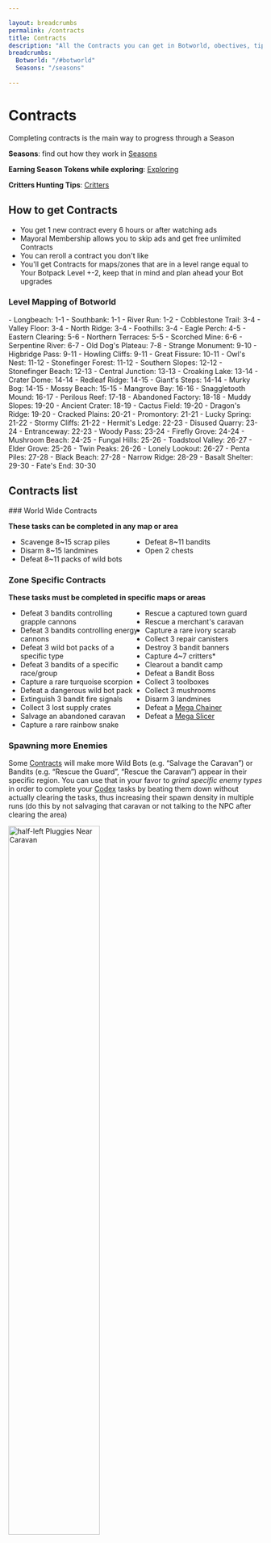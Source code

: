```yaml
---

layout: breadcrumbs
permalink: /contracts
title: Contracts
description: "All the Contracts you can get in Botworld, obectives, tips & rewards - Everything there is to know about it on the Botworld Adventure community Wiki!"
breadcrumbs:
  Botworld: "/#botworld"
  Seasons: "/seasons"
  
---
```


<style>  
  @media (max-width: 810px) {
      .ghcms-list img {float: none !important; width: 95% !important;}
  
      .ghcms-list ul {column-count: 1;}
  
      h4 {display: block; text-align: left; width: 100%;}
  }
  
  @media (min-width: 811px) {
      .ghcms-list img {width: 60% !important;}
  
      .ghcms-list ul {column-count: 2;}
  
      h4 {display: inline-block; text-align: justify; width: 30%;}
  }
  
  h4 {margin-block-start: 1em; margin-block-end: 1em; margin-inline-start: 0px; margin-inline-end: 0px; font: 18px/1.3 "Abel", "Helvetica Neue", Helvetica, Arial, sans-serif; color: #f0e7d5; font-weight: normal; margin: 0 0 20px; margin-top: 0px; margin-bottom: 0px; padding: 0px 10px 20px 5px; -webkit-text-size-adjust: 100%;}
</style>
<h1 id="contracts">Contracts</h1>

  <div class=" ghcms ghcms-intro">
Completing contracts is the main way to progress through a Season

**Seasons**: find out how they work in [Seasons](</seasons>)<br>

**Earning Season Tokens while exploring**: [Exploring](</exploring>)<br>

**Critters Hunting Tips**: [Critters](</critters>)

## How to get Contracts

- You get 1 new contract every 6 hours or after watching ads
- Mayoral Membership allows you to skip ads and get free unlimited Contracts
- You can reroll a contract you don't like
- You'll get Contracts for maps/zones that are in a level range equal to Your Botpack Level +-2, keep that in mind and plan ahead your Bot upgrades
  </div>
  
### Level Mapping of Botworld
<div id="level-mapping">
<span id="scrapper-coast">
  - Longbeach: 1-1
  - Southbank: 1-1
  - River Run: 1-2
  - Cobblestone Trail: 3-4
  - Valley Floor: 3-4
  - North Ridge: 3-4
  - Foothills: 3-4
  - Eagle Perch: 4-5
  - Eastern Clearing: 5-6
</span>
<span id="great-desert">
  - Northern Terraces: 5-5
  - Scorched Mine: 6-6
  - Serpentine River: 6-7
  - Old Dog's Plateau: 7-8
  - Strange Monument: 9-10
  - Higbridge Pass: 9-11
  - Howling Cliffs: 9-11
  - Great Fissure: 10-11
</span>
<span id="fall-grove">
  - Owl's Nest: 11-12
  - Stonefinger Forest: 11-12
  - Southern Slopes: 12-12
  - Stonefinger Beach: 12-13
  - Central Junction: 13-13
  - Croaking Lake: 13-14
  - Crater Dome: 14-14
  - Redleaf Ridge: 14-15
</span>
<span id="saltwater-swamp">
  - Giant's Steps: 14-14
  - Murky Bog: 14-15
  - Mossy Beach: 15-15
  - Mangrove Bay: 16-16
  - Snaggletooth Mound: 16-17
  - Perilous Reef: 17-18
  - Abandoned Factory: 18-18
  - Muddy Slopes: 19-20
</span>
<span id="parched-sea">
  - Ancient Crater: 18-19
  - Cactus Field: 19-20
  - Dragon's Ridge: 19-20
  - Cracked Plains: 20-21
  - Promontory: 21-21
  - Lucky Spring: 21-22
  - Stormy Cliffs: 21-22
  - Hermit's Ledge: 22-23
  - Disused Quarry: 23-24
</span>
<span id="spore-woods">
  - Entranceway: 22-23
  - Woody Pass: 23-24
  - Firefly Grove: 24-24
  - Mushroom Beach: 24-25
  - Fungal Hills: 25-26
  - Toadstool Valley: 26-27
</span>
<span id="ashen-shore">
  - Elder Grove: 25-26
  - Twin Peaks: 26-26
  - Lonely Lookout: 26-27
  - Penta Piles: 27-28
  - Black Beach: 27-28
  - Narrow Ridge: 28-29
  - Basalt Shelter: 29-30
  - Fate's End: 30-30
</span>
<span id="steel-peaks">
</span>
</div>

<h2 id="contracts-list">Contracts list</h2>
<div class=" ghcms ghcms-list">
### World Wide Contracts

**These tasks can be completed in any map or area**

- Scavenge 8\~15 scrap piles
- Disarm 8\~15 landmines
- Defeat 8\~11 packs of wild bots
- Defeat 8\~11 bandits
- Open 2 chests


### Zone Specific Contracts

**These tasks must be completed in specific maps or areas**

- Defeat 3 bandits controlling grapple cannons
- Defeat 3 bandits controlling energy cannons
- Defeat 3 wild bot packs of a specific type
- Defeat 3 bandits of a specific race/group
- Capture a rare turquoise scorpion
- Defeat a dangerous wild bot pack
- Extinguish 3 bandit fire signals
- Collect 3 lost supply crates
- Salvage an abandoned caravan
- Capture a rare rainbow snake
- Rescue a captured town guard
- Rescue a merchant's caravan
- Capture a rare ivory scarab
- Collect 3 repair canisters
- Destroy 3 bandit banners
- Capture 4\~7 critters\*
- Clearout a bandit camp
- Defeat a Bandit Boss
- Collect 3 toolboxes
- Collect 3 mushrooms
- Disarm 3 landmines
- Defeat a [Mega Chainer](</mega-chainer>)
- Defeat a [Mega Slicer](</mega-slicer>)


### Spawning more Enemies

Some [Contracts](</contracts>) will make more Wild Bots (e.g. “Salvage the Caravan”) or Bandits (e.g. “Rescue the Guard”, “Rescue the Caravan”) appear in their specific region. You can use that in your favor to *grind specific enemy types* in order to complete your [Codex](</codex>) tasks by beating them down without actually clearing the tasks, thus increasing their spawn density in multiple runs (do this by not salvaging that caravan or not talking to the NPC after clearing the area)<br>

![half-left Pluggies Near Caravan](<https://cdn.discordapp.com/attachments/923510071026155550/1002651490437054565/pluggie_group.png>)

#### Using gadgets like [Bombardment](</gadgets#bombardment>) and [Shockwave](</gadgets#shockwave>) to bring their hp down will allow you to quickly beat them. Great to farm [AI exp](</ai>)

#### Remember to **NOT** salvage the caravan after clearing the enemies in the area<br>



<br>
</div>

<h2 id="side-quests">Side Quests</h2>
<div class="ghcms ghcms-list2">
They are map-specific quest chains presented as special Contracts that'll teach you more about the history of Botworld and it's inhabitants

### Secrets of Spore Woods

**Location**: [Spore Woods](</maps#spore-woods>)<br>

**Minimum level required**: Botpack Lv23

- By clearing it you'll get access to [Strange Lifeform](</codex#spore-woods>) and will get one [Corrupted Epic Booster](</boosters>) as a reward


### Into the Unknown

**Location**: [Ashen Shore](</maps#ashen-shore>)<br>

**Minimum level required**: Botpack Lv24

- You'll rescue Hilda's crew and hop into an epic quest to reach the lands beyond Botworld
</div>
